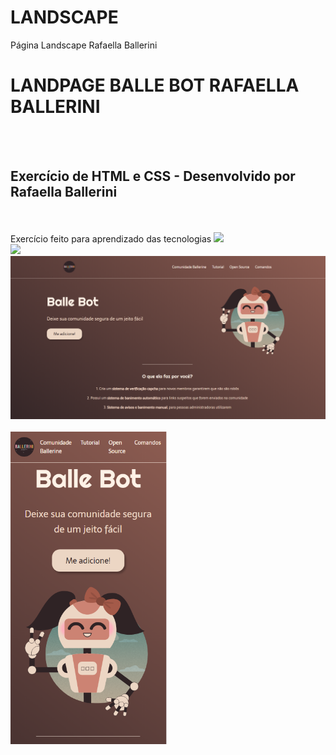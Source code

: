 # LANDSCAPE
Página Landscape Rafaella Ballerini

<h1>LANDPAGE BALLE BOT RAFAELLA BALLERINI</h1>
<br>
<br>
<h2>Exercício de HTML e CSS - Desenvolvido por Rafaella Ballerini</h2>
<br>
<br>
Exercício feito para aprendizado das tecnologias  
<img src="https://img.shields.io/badge/HTML5-E34F26?style=for-the-badge&logo=html5&logoColor=white"/>
  <br>
<img src="https://img.shields.io/badge/CSS3-1572B6?style=for-the-badge&logo=css3&logoColor=white"/> 


<img src="https://github.com/MVSDias/LANDSCAPE/blob/main/desktop.landpage.png?raw=true" width = "700px" alt="desktop-image"/>
<br>
<br>


<img src="https://github.com/MVSDias/LANDSCAPE/blob/main/mobile.landscape.png?raw=true" height="500px" alt="desktop-image"/>


